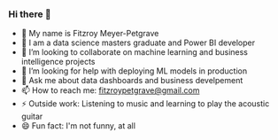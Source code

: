 ### Hi there 👋
- 🔭 My name is Fitzroy Meyer-Petgrave
- 🌱 I am a data science masters graduate and Power BI developer
- 👯 I’m looking to collaborate on machine learning and business intelligence projects
- 🤔 I’m looking for help with deploying ML models in production
- 💬 Ask me about data dashboards and business develpement
- 📫 How to reach me: fitzroypetgrave@gmail.com
- ⚡ Outside work: Listening to music and learning to play the acoustic guitar
- 😄 Fun fact: I'm not funny, at all

<!--
**fitzroypet/fitzroypet** is a ✨ _special_ ✨ repository because its `README.md` (this file) appears on your GitHub profile.

Here are some ideas to get you started:

- 🔭 I’m currently working on ...
- 🌱 I’m currently learning ...
- 👯 I’m looking to collaborate on ...
- 🤔 I’m looking for help with ...
- 💬 Ask me about ...
- 📫 How to reach me: ...
- 😄 Pronouns: ...
- ⚡ Fun fact: ...
-->
